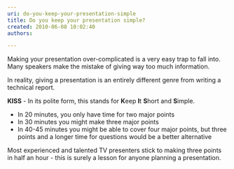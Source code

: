 ```yaml
---
uri: do-you-keep-your-presentation-simple
title: Do you keep your presentation simple?
created: 2010-06-08 10:02:40
authors:

---
```





<span class='intro'> 
  <p>Making your presentation over-complicated is a very easy trap to fall into. Many speakers make the mistake of giving way too much information.</p>
<p>In reality, giving a presentation is an entirely different genre from writing a technical report.</p>
 </span>


  <p>
    <strong>KISS</strong> - In its polite form, this stands for <strong>K</strong>eep <strong>I</strong>t <strong>S</strong>hort and <strong>S</strong>imple.</p>
<ul>
    <li>In 20 minutes, you only have time for two major points </li>
    <li>In 30 minutes you might make three major points </li>
    <li>In 40-45 minutes you might be able to cover four major points, but three points and a longer time for questions would be a better alternative </li>
</ul>
<p>Most experienced and talented TV presenters stick to making three points in half an hour - this is surely a lesson for anyone planning a presentation.</p>



